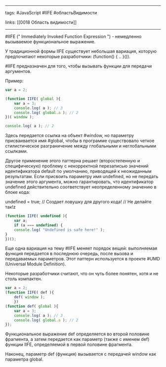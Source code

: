 ____

tags: #JavaScript #IIFE #областьВидимости 

links: [[0018 Область видимости]]

_____

#IIFE  (" Immediately Invoked Function Expression ") - немедленно вызываемое функциональное выражение.

У традиционной формы IIFE существует небольшая вариация, которую предпочитают некоторые разработчики: (function() { .. }()).

#IIFE предназначен для того, чтобы вызывать функции для передачи аргументов.

Пример:
~~~js
var a = 2;

(function IIFE( global ){
	var a = 3;
	console.log( a ); // 3
	console.log( global.a ); // 2
})( window );

console.log( a ); // 2
~~~

Здесь передается ссылка на объект #window, но параметру присваивается имя #global, чтобы в программе существовало четкое стилистическое разграничение между глобальными и неглобальными ссылками.

Другое применение этого паттерна решает (второстепенную и специфическую) проблему с некорректной перезаписью значений идентификатора default по умолчанию, приводящей к неожиданным результатам. 
Если присвоить параметру имя undefined, но не передать значение этого аргумента, можно гарантировать, что идентификатор undefined действительно соответствует неопределенному значению в блоке кода:

undefined = true; // Создает ловушку для другого кода!
							// Не делайте так!z
~~~js
(function IIFE( undefined ){
	var a;
	if (a === undefined) {
	console.log( "Undefined is safe here!" );
}
})();
~~~

Еще одна вариация на тему #IIFE меняет порядок вещей: выполняемая функция передается в последнюю очередь, после вызова и передаваемых параметров. Этот паттерн используется в проекте #UMD (Universal Module Definition). 

Некоторые разработчики считают, что он чуть более понятен, хотя и не столь компактен.
~~~js
var a = 2;
(function IIFE( def ){
	def( window );
	})
(function def( global ){
	var a = 3;
	console.log( a ); // 3
	console.log( global.a ); // 2
});
~~~

Функциональное выражение def определяется во второй половине фрагмента, а затем передается как параметр (также с именем def) функции IIFE, определяемой в первой половине фрагмента.

Наконец, параметр def (функция) вызывается с передачей window как параметра global.